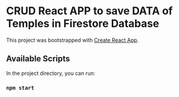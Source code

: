 # CRUD React APP to save DATA of Temples in Firestore Database

This project was bootstrapped with [Create React App](https://github.com/facebook/create-react-app).

## Available Scripts

In the project directory, you can run:

### `npm start`
